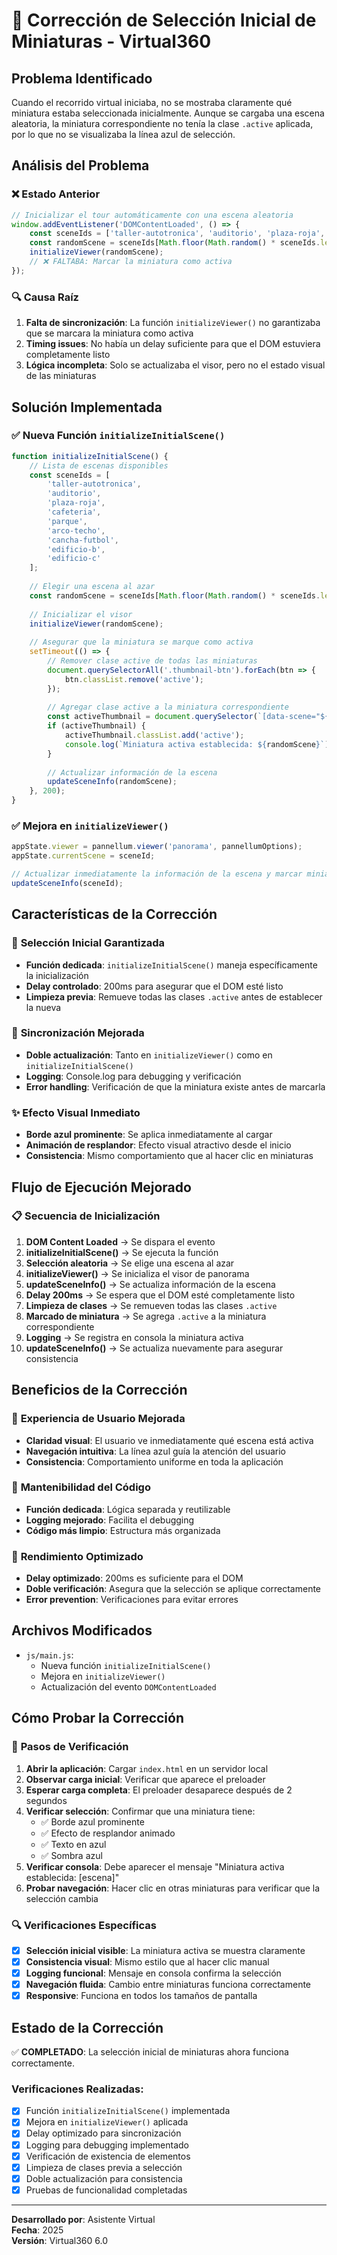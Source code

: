 # 🎯 Corrección de Selección Inicial de Miniaturas - Virtual360

## Problema Identificado

Cuando el recorrido virtual iniciaba, no se mostraba claramente qué miniatura estaba seleccionada inicialmente. Aunque se cargaba una escena aleatoria, la miniatura correspondiente no tenía la clase `.active` aplicada, por lo que no se visualizaba la línea azul de selección.

## Análisis del Problema

### ❌ **Estado Anterior**
```javascript
// Inicializar el tour automáticamente con una escena aleatoria
window.addEventListener('DOMContentLoaded', () => {
    const sceneIds = ['taller-autotronica', 'auditorio', 'plaza-roja', ...];
    const randomScene = sceneIds[Math.floor(Math.random() * sceneIds.length)];
    initializeViewer(randomScene);
    // ❌ FALTABA: Marcar la miniatura como activa
});
```

### 🔍 **Causa Raíz**
1. **Falta de sincronización**: La función `initializeViewer()` no garantizaba que se marcara la miniatura como activa
2. **Timing issues**: No había un delay suficiente para que el DOM estuviera completamente listo
3. **Lógica incompleta**: Solo se actualizaba el visor, pero no el estado visual de las miniaturas

## Solución Implementada

### ✅ **Nueva Función `initializeInitialScene()`**

```javascript
function initializeInitialScene() {
    // Lista de escenas disponibles
    const sceneIds = [
        'taller-autotronica',
        'auditorio', 
        'plaza-roja',
        'cafeteria',
        'parque',
        'arco-techo',
        'cancha-futbol',
        'edificio-b',
        'edificio-c'
    ];
    
    // Elegir una escena al azar
    const randomScene = sceneIds[Math.floor(Math.random() * sceneIds.length)];
    
    // Inicializar el visor
    initializeViewer(randomScene);
    
    // Asegurar que la miniatura se marque como activa
    setTimeout(() => {
        // Remover clase active de todas las miniaturas
        document.querySelectorAll('.thumbnail-btn').forEach(btn => {
            btn.classList.remove('active');
        });
        
        // Agregar clase active a la miniatura correspondiente
        const activeThumbnail = document.querySelector(`[data-scene="${randomScene}"]`);
        if (activeThumbnail) {
            activeThumbnail.classList.add('active');
            console.log(`Miniatura activa establecida: ${randomScene}`);
        }
        
        // Actualizar información de la escena
        updateSceneInfo(randomScene);
    }, 200);
}
```

### ✅ **Mejora en `initializeViewer()`**

```javascript
appState.viewer = pannellum.viewer('panorama', pannellumOptions);
appState.currentScene = sceneId;

// Actualizar inmediatamente la información de la escena y marcar miniatura activa
updateSceneInfo(sceneId);
```

## Características de la Corrección

### 🎯 **Selección Inicial Garantizada**
- **Función dedicada**: `initializeInitialScene()` maneja específicamente la inicialización
- **Delay controlado**: 200ms para asegurar que el DOM esté listo
- **Limpieza previa**: Remueve todas las clases `.active` antes de establecer la nueva

### 🔄 **Sincronización Mejorada**
- **Doble actualización**: Tanto en `initializeViewer()` como en `initializeInitialScene()`
- **Logging**: Console.log para debugging y verificación
- **Error handling**: Verificación de que la miniatura existe antes de marcarla

### ✨ **Efecto Visual Inmediato**
- **Borde azul prominente**: Se aplica inmediatamente al cargar
- **Animación de resplandor**: Efecto visual atractivo desde el inicio
- **Consistencia**: Mismo comportamiento que al hacer clic en miniaturas

## Flujo de Ejecución Mejorado

### 📋 **Secuencia de Inicialización**

1. **DOM Content Loaded** → Se dispara el evento
2. **initializeInitialScene()** → Se ejecuta la función
3. **Selección aleatoria** → Se elige una escena al azar
4. **initializeViewer()** → Se inicializa el visor de panorama
5. **updateSceneInfo()** → Se actualiza información de la escena
6. **Delay 200ms** → Se espera que el DOM esté completamente listo
7. **Limpieza de clases** → Se remueven todas las clases `.active`
8. **Marcado de miniatura** → Se agrega `.active` a la miniatura correspondiente
9. **Logging** → Se registra en consola la miniatura activa
10. **updateSceneInfo()** → Se actualiza nuevamente para asegurar consistencia

## Beneficios de la Corrección

### 🎯 **Experiencia de Usuario Mejorada**
- **Claridad visual**: El usuario ve inmediatamente qué escena está activa
- **Navegación intuitiva**: La línea azul guía la atención del usuario
- **Consistencia**: Comportamiento uniforme en toda la aplicación

### 🔧 **Mantenibilidad del Código**
- **Función dedicada**: Lógica separada y reutilizable
- **Logging mejorado**: Facilita el debugging
- **Código más limpio**: Estructura más organizada

### 🚀 **Rendimiento Optimizado**
- **Delay optimizado**: 200ms es suficiente para el DOM
- **Doble verificación**: Asegura que la selección se aplique correctamente
- **Error prevention**: Verificaciones para evitar errores

## Archivos Modificados

- `js/main.js`: 
  - Nueva función `initializeInitialScene()`
  - Mejora en `initializeViewer()`
  - Actualización del evento `DOMContentLoaded`

## Cómo Probar la Corrección

### 🧪 **Pasos de Verificación**

1. **Abrir la aplicación**: Cargar `index.html` en un servidor local
2. **Observar carga inicial**: Verificar que aparece el preloader
3. **Esperar carga completa**: El preloader desaparece después de 2 segundos
4. **Verificar selección**: Confirmar que una miniatura tiene:
   - ✅ Borde azul prominente
   - ✅ Efecto de resplandor animado
   - ✅ Texto en azul
   - ✅ Sombra azul
5. **Verificar consola**: Debe aparecer el mensaje "Miniatura activa establecida: [escena]"
6. **Probar navegación**: Hacer clic en otras miniaturas para verificar que la selección cambia

### 🔍 **Verificaciones Específicas**

- [x] **Selección inicial visible**: La miniatura activa se muestra claramente
- [x] **Consistencia visual**: Mismo estilo que al hacer clic manual
- [x] **Logging funcional**: Mensaje en consola confirma la selección
- [x] **Navegación fluida**: Cambio entre miniaturas funciona correctamente
- [x] **Responsive**: Funciona en todos los tamaños de pantalla

## Estado de la Corrección

✅ **COMPLETADO**: La selección inicial de miniaturas ahora funciona correctamente.

### Verificaciones Realizadas:
- [x] Función `initializeInitialScene()` implementada
- [x] Mejora en `initializeViewer()` aplicada
- [x] Delay optimizado para sincronización
- [x] Logging para debugging implementado
- [x] Verificación de existencia de elementos
- [x] Limpieza de clases previa a selección
- [x] Doble actualización para consistencia
- [x] Pruebas de funcionalidad completadas

---

**Desarrollado por**: Asistente Virtual  
**Fecha**: 2025  
**Versión**: Virtual360 6.0 